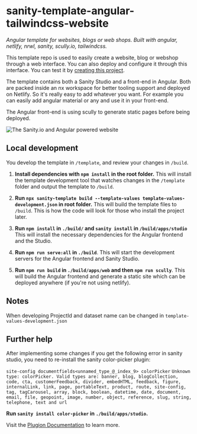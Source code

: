 # sanity-template-angular-tailwindcss-website

_Angular template for websites, blogs or web shops. Built with angular, netlify, nrwl, sanity, scully.io, tailwindcss._

This template repo is used to easily create a website, blog or webshop through a web interface. You can also deploy and configure it through this interface. You can test it by [creating this project](https://www.sanity.io/create/?template=OneCodexGithubAdmin/sanity-template-angular-tailwindcss-website).

The template contains both a Sanity Studio and a front-end in Angular. Both are packed inside an nx workspace for better tooling support and deployed on Netlify. So it's really easy to add whatever you want. For example you can easily add angular material or any and use it in your front-end.

The Angular front-end is using scully to generate static pages before being deployed. 

![The Sanity.io and Angular powered website](https://github.com/OnecodexGitHubAdmin/sanity-template-angular-tailwindcss-website/blob/master/assets/website.png?raw=true)

## Local development

You develop the template in `/template`, and review your changes in `/build`.

1. **Install dependencies with `npm install` in the root folder.** This will install the template development tool that watches changes in the `/template` folder and output the template to `/build`.

2. **Run `npx sanity-template build --template-values template-values-development.json` in root folder.** This will build the template files to `/build`. This is how the code will look for those who install the project later.

3. **Run `npm install` in `./build/` and `sanity install` in `/build/apps/studio`** This will install the necessary dependencies for the Angular frontend and the Studio.

4. **Run `npm run serve:all` in `./build`**. This will start the development servers for the Angular frontend and Sanity Studio.

5. **Run `npm run build` in `./build/apps/web` and then `npm run scully`**. This will build the Angular frontend and generate a static site which can be deployed anywhere (if you're not using netlify).

## Notes

When developing ProjectId and dataset name can be changed in `template-values-development.json`

## Further help

After implementing some changes if you get the following error in sanity studio, you need to re-install the sanity color-picker plugin:

`site-config documentfields<unnamed_type_@_index_9> colorPicker`
`Unknown type: colorPicker. Valid types are: banner, blog, blogCollection, code, cta, customerFeedback, divider, embedHTML, feedback, figure, internalLink, link, page, portableText, product, route, site-config, tag, tagCarousel, array, block, boolean, datetime, date, document, email, file, geopoint, image, number, object, reference, slug, string, telephone, text and url`

**Run `sanity install color-picker` in `./build/apps/studio`.**

Visit the [Plugion Documentation](https://www.sanity.io/plugins/sanity-plugin-color-picker) to learn more.